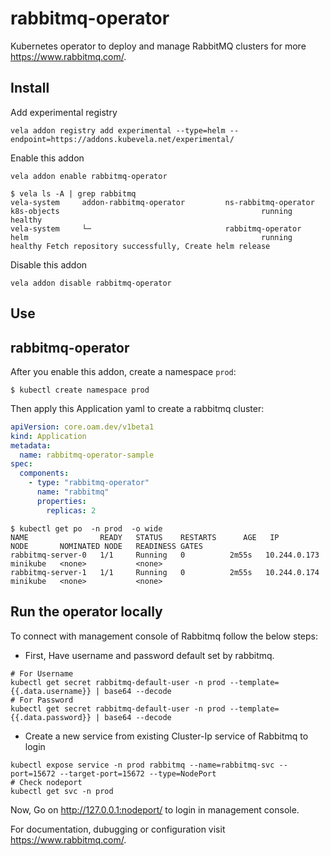 # rabbitmq-operator

Kubernetes operator to deploy and manage RabbitMQ clusters for more https://www.rabbitmq.com/.

## Install

Add experimental registry
```
vela addon registry add experimental --type=helm --endpoint=https://addons.kubevela.net/experimental/
```

Enable this addon
```
vela addon enable rabbitmq-operator
```

```shell
$ vela ls -A | grep rabbitmq
vela-system     addon-rabbitmq-operator         ns-rabbitmq-operator                    k8s-objects                                             running         healthy
vela-system     └─                              rabbitmq-operator                       helm                                                    running         healthy Fetch repository successfully, Create helm release
```

Disable this addon
```
vela addon disable rabbitmq-operator
```

## Use
## rabbitmq-operator

After you enable this addon, create a namespace `prod`:

```shell
$ kubectl create namespace prod
```

Then apply this Application yaml to create a rabbitmq cluster:

```yaml
apiVersion: core.oam.dev/v1beta1
kind: Application
metadata:
  name: rabbitmq-operator-sample
spec:
  components:
    - type: "rabbitmq-operator"
      name: "rabbitmq"
      properties:
        replicas: 2
```

```shell
$ kubectl get po  -n prod  -o wide
NAME                READY   STATUS    RESTARTS      AGE   IP            NODE       NOMINATED NODE   READINESS GATES
rabbitmq-server-0   1/1     Running   0          2m55s   10.244.0.173   minikube   <none>           <none>
rabbitmq-server-1   1/1     Running   0          2m55s   10.244.0.174   minikube   <none>           <none>
```

## Run the operator locally

To connect with management console of Rabbitmq follow the below steps:

- First, Have username and password default set by rabbitmq.

```shell
# For Username
kubectl get secret rabbitmq-default-user -n prod --template={{.data.username}} | base64 --decode
# For Password
kubectl get secret rabbitmq-default-user -n prod --template={{.data.password}} | base64 --decode
```

- Create a new service from existing Cluster-Ip service of Rabbitmq to login

```shell
kubectl expose service -n prod rabbitmq --name=rabbitmq-svc --port=15672 --target-port=15672 --type=NodePort
# Check nodeport
kubectl get svc -n prod
```

Now, Go on http://127.0.0.1:nodeport/ to login in management console.

For documentation, dubugging or configuration visit https://www.rabbitmq.com/. 
